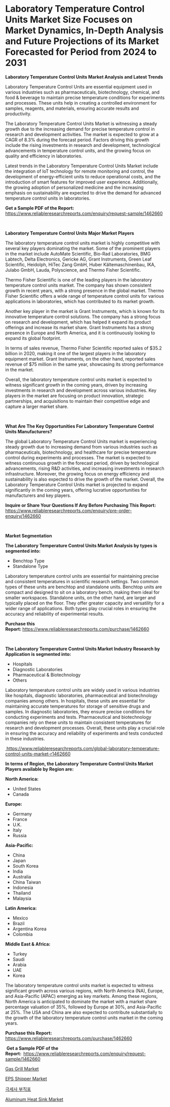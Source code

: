 <p><h1>Laboratory Temperature Control Units Market Size Focuses on Market Dynamics, In-Depth Analysis and Future Projections of its Market Forecasted for Period from 2024 to 2031</h1></p><p><strong>Laboratory Temperature Control Units Market Analysis and Latest Trends</strong></p>
<p><p>Laboratory Temperature Control Units are essential equipment used in various industries such as pharmaceuticals, biotechnology, chemical, and food & beverage to maintain precise temperature conditions for experiments and processes. These units help in creating a controlled environment for samples, reagents, and materials, ensuring accurate results and productivity.</p><p>The Laboratory Temperature Control Units Market is witnessing a steady growth due to the increasing demand for precise temperature control in research and development activities. The market is expected to grow at a CAGR of 8.3% during the forecast period. Factors driving this growth include the rising investments in research and development, technological advancements in temperature control units, and the growing focus on quality and efficiency in laboratories.</p><p>Latest trends in the Laboratory Temperature Control Units Market include the integration of IoT technology for remote monitoring and control, the development of energy-efficient units to reduce operational costs, and the introduction of smart features for improved user experience. Additionally, the growing adoption of personalized medicine and the increasing emphasis on sustainability are expected to drive the demand for advanced temperature control units in laboratories.</p></p>
<p><strong>Get a Sample PDF of the Report:&nbsp;</strong> <a href="https://www.reliableresearchreports.com/enquiry/request-sample/1462660">https://www.reliableresearchreports.com/enquiry/request-sample/1462660</a></p>
<p>&nbsp;</p>
<p><strong>Laboratory Temperature Control Units Major Market Players</strong></p>
<p><p>The laboratory temperature control units market is highly competitive with several key players dominating the market. Some of the prominent players in the market include AutoMate Scientific, Bio-Rad Laboratories, BMG Labtech, Delta Electronics, Gericke AG, Grant Instruments, Green Leaf Scientific, Heidolph, HiTec Zang GmbH, Huber Kältemaschinenbau, IKA, Julabo GmbH, Lauda, Polyscience, and Thermo Fisher Scientific.</p><p>Thermo Fisher Scientific is one of the leading players in the laboratory temperature control units market. The company has shown consistent growth in recent years, with a strong presence in the global market. Thermo Fisher Scientific offers a wide range of temperature control units for various applications in laboratories, which has contributed to its market growth.</p><p>Another key player in the market is Grant Instruments, which is known for its innovative temperature control solutions. The company has a strong focus on research and development, which has helped it expand its product offerings and increase its market share. Grant Instruments has a strong presence in Europe and North America, and it is continuously looking to expand its global footprint.</p><p>In terms of sales revenue, Thermo Fisher Scientific reported sales of $35.2 billion in 2020, making it one of the largest players in the laboratory equipment market. Grant Instruments, on the other hand, reported sales revenue of $75 million in the same year, showcasing its strong performance in the market.</p><p>Overall, the laboratory temperature control units market is expected to witness significant growth in the coming years, driven by increasing investments in research and development across various industries. Key players in the market are focusing on product innovation, strategic partnerships, and acquisitions to maintain their competitive edge and capture a larger market share.</p></p>
<p>&nbsp;</p>
<p><strong>What Are The Key Opportunities For Laboratory Temperature Control Units Manufacturers?</strong></p>
<p><p>The global Laboratory Temperature Control Units market is experiencing steady growth due to increasing demand from various industries such as pharmaceuticals, biotechnology, and healthcare for precise temperature control during experiments and processes. The market is expected to witness continuous growth in the forecast period, driven by technological advancements, rising R&D activities, and increasing investments in research infrastructure. Moreover, the growing focus on energy efficiency and sustainability is also expected to drive the growth of the market. Overall, the Laboratory Temperature Control Units market is projected to expand significantly in the coming years, offering lucrative opportunities for manufacturers and key players.</p></p>
<p><strong>Inquire or Share Your Questions If Any Before Purchasing This Report:</strong> <a href="https://www.reliableresearchreports.com/enquiry/pre-order-enquiry/1462660">https://www.reliableresearchreports.com/enquiry/pre-order-enquiry/1462660</a></p>
<p>&nbsp;</p>
<p><strong>Market Segmentation</strong></p>
<p><strong>The Laboratory Temperature Control Units Market Analysis by types is segmented into:</strong></p>
<p><ul><li>Benchtop Type</li><li>Standalone Type</li></ul></p>
<p><p>Laboratory temperature control units are essential for maintaining precise and consistent temperatures in scientific research settings. Two common types of these units are benchtop and standalone units. Benchtop units are compact and designed to sit on a laboratory bench, making them ideal for smaller workspaces. Standalone units, on the other hand, are larger and typically placed on the floor. They offer greater capacity and versatility for a wider range of applications. Both types play crucial roles in ensuring the accuracy and reliability of experimental results.</p></p>
<p><strong>Purchase this Report:&nbsp;</strong><a href="https://www.reliableresearchreports.com/purchase/1462660">https://www.reliableresearchreports.com/purchase/1462660</a></p>
<p>&nbsp;</p>
<p><strong>The Laboratory Temperature Control Units Market Industry Research by Application is segmented into:</strong></p>
<p><ul><li>Hospitals</li><li>Diagnostic Laboratories</li><li>Pharmaceutical & Biotechnology</li><li>Others</li></ul></p>
<p><p>Laboratory temperature control units are widely used in various industries like hospitals, diagnostic laboratories, pharmaceutical and biotechnology companies among others. In hospitals, these units are essential for maintaining accurate temperatures for storage of sensitive drugs and samples. In diagnostic laboratories, they ensure precise conditions for conducting experiments and tests. Pharmaceutical and biotechnology companies rely on these units to maintain consistent temperatures for research and development processes. Overall, these units play a crucial role in ensuring the accuracy and reliability of experiments and tests conducted in these industries.</p></p>
<p><a href="https://www.reliableresearchreports.com/global-laboratory-temperature-control-units-market-r1462660">&nbsp;https://www.reliableresearchreports.com/global-laboratory-temperature-control-units-market-r1462660</a></p>
<p><strong>In terms of Region, the Laboratory Temperature Control Units Market Players available by Region are:</strong></p>
<p>
    <p> <strong> North America: </strong>
        <ul>
            <li>United States</li>
            <li>Canada</li>
        </ul>
        </p> 
    <p> <strong> Europe: </strong>
        <ul>
            <li>Germany</li>
            <li>France</li>
            <li>U.K.</li>
            <li>Italy</li>
            <li>Russia</li>
        </ul>
        </p> 
    <p> <strong> Asia-Pacific: </strong>
        <ul>
            <li>China</li>
            <li>Japan</li>
            <li>South Korea</li>
            <li>India</li>
            <li>Australia</li>
            <li>China Taiwan</li>
            <li>Indonesia</li>
            <li>Thailand</li>
            <li>Malaysia</li>
        </ul>
        </p> 
    <p> <strong> Latin America: </strong>
        <ul>
            <li>Mexico</li>
            <li>Brazil</li>
            <li>Argentina Korea</li>
            <li>Colombia</li>
        </ul>
        </p> 
    <p> <strong> Middle East & Africa: </strong>
        <ul>
            <li>Turkey</li>
            <li>Saudi</li>
            <li>Arabia</li>
            <li>UAE</li>
            <li>Korea</li>
        </ul>
    </p>
    </p>
<p><p>The laboratory temperature control units market is expected to witness significant growth across various regions, with North America (NA), Europe, and Asia-Pacific (APAC) emerging as key markets. Among these regions, North America is anticipated to dominate the market with a market share percentage valuation of 35%, followed by Europe at 30%, and Asia-Pacific at 25%. The USA and China are also expected to contribute substantially to the growth of the laboratory temperature control units market in the coming years.</p></p>
<p><strong>Purchase this Report: </strong><a href="https://www.reliableresearchreports.com/purchase/1462660">https://www.reliableresearchreports.com/purchase/1462660</a></p>
<p>&nbsp;<strong>Get a Sample PDF of the Report:&nbsp;&nbsp;</strong><a href="https://www.reliableresearchreports.com/enquiry/request-sample/1462660">https://www.reliableresearchreports.com/enquiry/request-sample/1462660</a></p>
<p><strong></strong></p>
<p><p><a href="https://www.linkedin.com/pulse/gas-grill-market-competitive-analysis-trends-forecast-ldjnc?trackingId=JOJc7W5pZxPOgyNR3FcM1w%3D%3D">Gas Grill Market</a></p><p><a href="https://www.linkedin.com/pulse/eps-shipper-market-trends-analysis-forecasted-period-tpsdc?trackingId=pXPhail72PReftl0aFo3Vw%3D%3D">EPS Shipper Market</a></p><p><a href="https://github.com/crfsywufhm81415/Market-Research-Report-List-1/blob/main/548640828126.md">극세사 부직포</a></p><p><a href="https://github.com/RickHolmes3/Market-Research-Report-List-4/blob/main/aluminum-heat-sink-market.md">Aluminum Heat Sink Market</a></p></p>